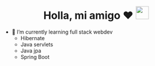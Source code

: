 <h1 align="center"> Holla, mi amigo ♥  <img src="https://media.giphy.com/media/hvRJCLFzcasrR4ia7z/giphy.gif" width="35px"></h1>

- 🤔 I’m currently learning full stack webdev
    - Hibernate
    - Java servlets
    - Java jpa
    - Spring Boot 
